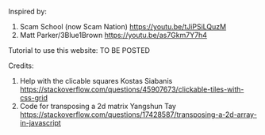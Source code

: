 Inspired by:
1. Scam School (now Scam Nation)
    https://youtu.be/tJiPSiLQuzM
2. Matt Parker/3Blue1Brown
    https://youtu.be/as7Gkm7Y7h4

Tutorial to use this website:
    TO BE POSTED


Credits:
1. Help with the clicable squares
    Kostas Siabanis
    https://stackoverflow.com/questions/45907673/clickable-tiles-with-css-grid
2. Code for transposing a 2d matrix
    Yangshun Tay
    https://stackoverflow.com/questions/17428587/transposing-a-2d-array-in-javascript
